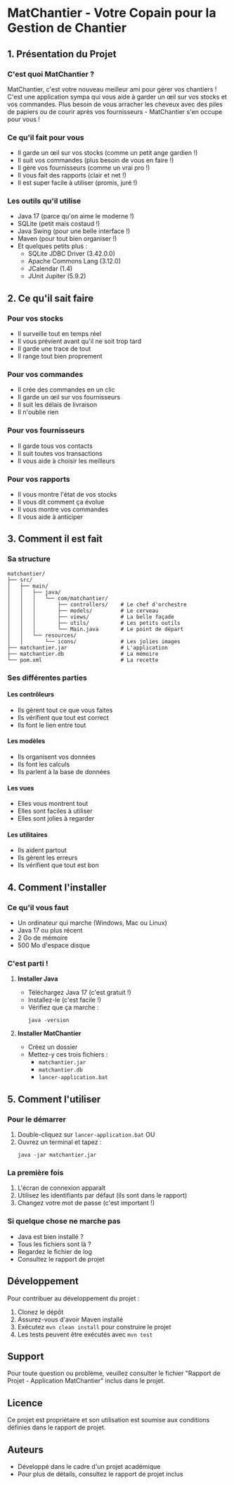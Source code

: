 # MatChantier - Votre Copain pour la Gestion de Chantier

## 1. Présentation du Projet

### C'est quoi MatChantier ?
MatChantier, c'est votre nouveau meilleur ami pour gérer vos chantiers ! C'est une application sympa qui vous aide à garder un œil sur vos stocks et vos commandes. Plus besoin de vous arracher les cheveux avec des piles de papiers ou de courir après vos fournisseurs - MatChantier s'en occupe pour vous !

### Ce qu'il fait pour vous
- Il garde un œil sur vos stocks (comme un petit ange gardien !)
- Il suit vos commandes (plus besoin de vous en faire !)
- Il gère vos fournisseurs (comme un vrai pro !)
- Il vous fait des rapports (clair et net !)
- Il est super facile à utiliser (promis, juré !)

### Les outils qu'il utilise
- Java 17 (parce qu'on aime le moderne !)
- SQLite (petit mais costaud !)
- Java Swing (pour une belle interface !)
- Maven (pour tout bien organiser !)
- Et quelques petits plus :
  - SQLite JDBC Driver (3.42.0.0)
  - Apache Commons Lang (3.12.0)
  - JCalendar (1.4)
  - JUnit Jupiter (5.9.2)

## 2. Ce qu'il sait faire

### Pour vos stocks
- Il surveille tout en temps réel
- Il vous prévient avant qu'il ne soit trop tard
- Il garde une trace de tout
- Il range tout bien proprement

### Pour vos commandes
- Il crée des commandes en un clic
- Il garde un œil sur vos fournisseurs
- Il suit les délais de livraison
- Il n'oublie rien

### Pour vos fournisseurs
- Il garde tous vos contacts
- Il suit toutes vos transactions
- Il vous aide à choisir les meilleurs

### Pour vos rapports
- Il vous montre l'état de vos stocks
- Il vous dit comment ça évolue
- Il vous montre vos commandes
- Il vous aide à anticiper

## 3. Comment il est fait

### Sa structure
```
matchantier/
├── src/
│   ├── main/
│   │   ├── java/
│   │   │   └── com/matchantier/
│   │   │       ├── controllers/    # Le chef d'orchestre
│   │   │       ├── models/         # Le cerveau
│   │   │       ├── views/          # La belle façade
│   │   │       ├── utils/          # Les petits outils
│   │   │       └── Main.java       # Le point de départ
│   │   └── resources/
│   │       └── icons/              # Les jolies images
├── matchantier.jar                 # L'application
├── matchantier.db                  # La mémoire
└── pom.xml                         # La recette
```

### Ses différentes parties

#### Les contrôleurs
- Ils gèrent tout ce que vous faites
- Ils vérifient que tout est correct
- Ils font le lien entre tout

#### Les modèles
- Ils organisent vos données
- Ils font les calculs
- Ils parlent à la base de données

#### Les vues
- Elles vous montrent tout
- Elles sont faciles à utiliser
- Elles sont jolies à regarder

#### Les utilitaires
- Ils aident partout
- Ils gèrent les erreurs
- Ils vérifient que tout est bon

## 4. Comment l'installer

### Ce qu'il vous faut
- Un ordinateur qui marche (Windows, Mac ou Linux)
- Java 17 ou plus récent
- 2 Go de mémoire
- 500 Mo d'espace disque

### C'est parti !

1. **Installer Java**
   - Téléchargez Java 17 (c'est gratuit !)
   - Installez-le (c'est facile !)
   - Vérifiez que ça marche :
     ```
     java -version
     ```

2. **Installer MatChantier**
   - Créez un dossier
   - Mettez-y ces trois fichiers :
     - `matchantier.jar`
     - `matchantier.db`
     - `lancer-application.bat`

## 5. Comment l'utiliser

### Pour le démarrer
1. Double-cliquez sur `lancer-application.bat`
   OU
2. Ouvrez un terminal et tapez :
   ```
   java -jar matchantier.jar
   ```

### La première fois
1. L'écran de connexion apparaît
2. Utilisez les identifiants par défaut (ils sont dans le rapport)
3. Changez votre mot de passe (c'est important !)

### Si quelque chose ne marche pas
- Java est bien installé ?
- Tous les fichiers sont là ?
- Regardez le fichier de log
- Consultez le rapport de projet

## Développement
Pour contribuer au développement du projet :

1. Clonez le dépôt
2. Assurez-vous d'avoir Maven installé
3. Exécutez `mvn clean install` pour construire le projet
4. Les tests peuvent être exécutés avec `mvn test`

## Support
Pour toute question ou problème, veuillez consulter le fichier "Rapport de Projet - Application MatChantier" inclus dans le projet.

## Licence
Ce projet est propriétaire et son utilisation est soumise aux conditions définies dans le rapport de projet.

## Auteurs
- Développé dans le cadre d'un projet académique
- Pour plus de détails, consultez le rapport de projet inclus 